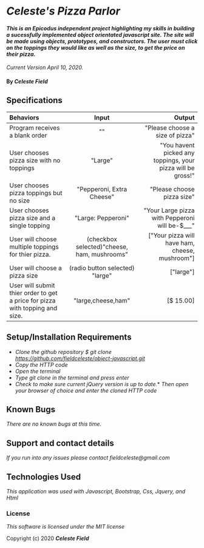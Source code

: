 # _Celeste's Pizza Parlor_

#### _This is an Epicodus independent project highlighting my skills in building a sucessfully implemented object orientated javascript site. The site will be made using objects, prototypes, and constructors. The user must click on the toppings they would like as well as the size, to get the price on their pizza._

_Current Version April 10, 2020._

#### By _**Celeste Field**_

## Specifications  

|    Behaviors   |   Input      |    Output    |
| :------------- | :----------: | -----------: |
|Program receives a blank order | "" | "Please choose a size of pizza" |
|User chooses pizza size with no toppings | "Large" | "You havent picked any toppings, your pizza will be gross!" |
|User chooses pizza toppings but no size | "Pepperoni, Extra Cheese" | "Please choose pizza size" |
|User chooses pizza size and a single topping | "Large: Pepperoni" |"Your Large pizza with Pepperoni will be-$___" |
|User will choose  multiple toppings for thier pizza. | (checkbox selected)"cheese, ham, mushrooms"| ["Your pizza will have ham, cheese, mushroom"]|
|User will choose a pizza size| (radio button selected) "large" | ["large"]
|User will submit thier order to get a price for pizza with topping and size.| "large,cheese,ham" | [$ 15.00]|




## Setup/Installation Requirements

* _Clone the github repository $ git clone https://github.com/fieldceleste/object-javascript.git_
* _Copy the HTTP code_
* _Open the terminal_
* _Type git clone in the terminal and press enter_
* _Check to make sure current jQuery version is up to date._* _Then open your browser of choice and enter the cloned HTTP code_

## Known Bugs
_There are no known bugs at this time._


## Support and contact details

_If you run into any issues please contact fieldceleste@gmail.com_

## Technologies Used

_This application was used with Javascript, Bootstrap, Css, Jquery, and Html_

### License

*This software is licensed under the MIT license*

Copyright (c) 2020 **_Celeste Field_** 